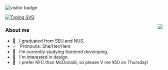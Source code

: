![visitor badge](https://visitor-badge.glitch.me/badge?page_id=riverhell-ai.visitor-badge&left_text=MyPageVisitors)

<a href="https://git.io/typing-svg"><img src="https://readme-typing-svg.demolab.com?font=Fira+Code&weight=500&size=30&pause=1500&width=435&lines=Welcome+to+my+homepage!+%3A-)" alt="Typing SVG" /></a>

<img align="right" src="https://github-readme-stats.vercel.app/api?username=choojson&theme=default&show_icons=true" />

### About me

- 🏫 &nbsp; I graduated from SEU and NUS.
- ✅ &nbsp; Pronouns: She/Her/Hers
- 🌱 &nbsp; I’m currently studying frontend developing.
- 🎨 &nbsp; I'm interested in design.
- 🌮 &nbsp; I prefer KFC than McDonald, so please V me ¥50 on Thursday!


<!-- 

![Metrics](https://metrics.lecoq.io/riverhell-ai?template=classic&base=header%2C%20activity%2C%20community%2C%20repositories%2C%20metadata&base.indepth=false&base.hireable=false&base.skip=false&config.timezone=Asia%2FSingapore)

[![Top Langs](https://github-readme-stats.vercel.app/api/top-langs/?username=riverhell-ai&layout=compact)](https://github.com/anuraghazra/github-readme-stats)

[![Ashutosh's github activity graph](https://github-readme-activity-graph.cyclic.app/graph?username=riverhell-ai&theme=minimal)](https://github.com/ashutosh00710/github-readme-activity-graph) -->

